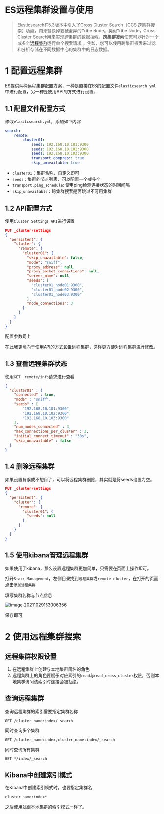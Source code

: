 # ES远程集群设置与使用

> Elasticsearch在5.3版本中引入了Cross Cluster Search（CCS 跨集群搜索）功能，用来替换掉要被废弃的Tribe Node。类似Tribe Node，Cross Cluster Search用来实现跨集群的数据搜索。**跨集群搜索**使您可以针对一个或多个[远程集群](https://www.elastic.co/guide/en/elasticsearch/reference/7.2/modules-remote-clusters.html)运行单个搜索请求 。例如，您可以使用跨集群搜索来过滤和分析存储在不同数据中心的集群中的日志数据。

# 1 配置远程集群

ES提供两种远程集群配置方案，一种是直接在ES的配置文件`elasticsearch.yml`中进行配置，另一种是使用API的方式进行设置。

## 1.1 配置文件配置方式

修改`elasticsearch.yml`，添加如下内容

```yml
search:
    remote:
        cluster01:
            seeds: 192.168.10.101:9300
            seeds: 192.168.10.102:9300
            seeds: 192.168.10.103:9300
            transport.compress: true 
            skip_unavailable: true 
```

- `cluster01`：集群名称，自定义即可
- `seeds`：集群的节点列表，可以配置一个或多个
- `transport.ping_schedule`:  使用ping检测连接状态的时间间隔
- `skip_unavailable`：跨集群搜索是否跳过不可用集群

## 1.2 API配置方式

 使用`Cluster Settings API`进行设置

```json
PUT _cluster/settings
{
  "persistent": {
    "cluster": {
      "remote": {
        "cluster01": {
          "skip_unavailable": false,
          "mode": "sniff",
          "proxy_address": null,
          "proxy_socket_connections": null,
          "server_name": null,
          "seeds": [
            "cluster01_node01:9300",
            "cluster01_node02:9300",
            "cluster01_node03:9300"
          ],
          "node_connections": 3
        }
      }
    }
  }
}
```

配置参数同上

在此我更倾向于使用API的方式设置远程集群，这样更方便对远程集群进行修改。

## 1.3 查看远程集群状态

使用`GET _remote/info`请求进行查看

```json
{
  "cluster01" : {
    "connected" : true,
    "mode" : "sniff",
    "seeds" : [
        "192.168.10.101:9300",
        "192.168.10.102:9300",
        "192.168.10.103:9300"
    ],
    "num_nodes_connected" : 3,
    "max_connections_per_cluster" : 3,
    "initial_connect_timeout" : "30s",
    "skip_unavailable" : false
  }
}

```

## 1.4 删除远程集群

如果设置有误或不想用了，可以将远程集群删除，其实就是将seeds设置为空。

```json
PUT _cluster/settings
{
  "persistent": {
    "cluster": {
      "remote": {
        "cluster01": {
          "seeds": null 
        }
      }
    }
  }
}
```

## 1.5 使用kibana管理远程集群

如果使用了kibana，那么设置远程集群更加简单，只需要在页面上操作即可。

打开`Stack Management`，左侧目录找到`远程集群`或`remote cluster`，在打开的页面点击`添加远程集群`

填写集群名称与节点信息

![image-20211029163006356](http://image.coolcode.fun/images/202110291630432.png)

保存即可

# 2 使用远程集群搜索

## 远程集群权限设置

1. 在远程集群上创建与本地集群同名的角色
2. 远程集群上的角色要赋予对应索引的`read`与`read_cross_cluster`权限，否则本地集群访问该索引时连接会被拒绝。

## 查询远程集群

查询远程集群的索引需要指定集群名称

```
GET /cluster_name:index/_search
```

同时查询多个集群

```
GET /cluster_name:index,cluster_name:index/_search
```

同时查询所有集群

```
GET */index/_search
```

## Kibana中创建索引模式

在Kibana中创建索引模式时，也要指定集群名

```
cluster_name:index*
```

之后使用就跟本地集群的索引模式一样了。

